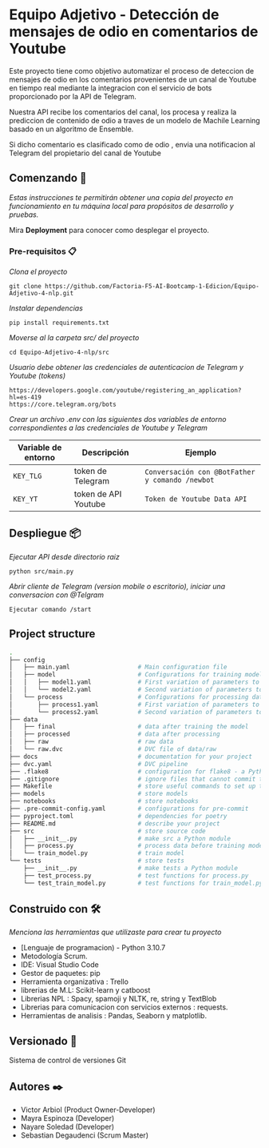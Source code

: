 # Equipo Adjetivo - Detección de mensajes de odio en comentarios de Youtube

Este proyecto tiene como objetivo automatizar el proceso de deteccion de mensajes de odio
en los comentarios provenientes de un canal de Youtube en tiempo real mediante la integracion 
con el servicio de bots proporcionado por la API de Telegram.

Nuestra API recibe los comentarios del canal, los procesa y realiza la prediccion de contenido de odio 
a traves de un modelo de Machile Learning basado en un algoritmo de Ensemble. 

Si dicho comentario es clasificado como de odio , envia una notificacion al Telegram del propietario del canal de Youtube 

## Comenzando 🚀

_Estas instrucciones te permitirán obtener una copia del proyecto en funcionamiento en tu máquina local para propósitos de desarrollo y pruebas._

Mira **Deployment** para conocer como desplegar el proyecto.


### Pre-requisitos 📋

_Clona el proyecto_

```
git clone https://github.com/Factoria-F5-AI-Bootcamp-1-Edicion/Equipo-Adjetivo-4-nlp.git
```

_Instalar dependencias_

```
pip install requirements.txt
```

_Moverse al la carpeta src/ del proyecto_

```
cd Equipo-Adjetivo-4-nlp/src
```

_Usuario debe obtener las credenciales de autenticacion de Telegram y Youtube (tokens)_

```
https://developers.google.com/youtube/registering_an_application?hl=es-419
https://core.telegram.org/bots
```

_Crear un archivo .env con las siguientes dos variables de entorno correspondientes a las credenciales de Youtube y Telegram_


| Variable de entorno | Descripción                    |  Ejemplo                                        |
|---------------------|--------------------------------|-------------------------------------------------|
| `KEY_TLG`           | token de Telegram              | `Conversación con @BotFather y comando /newbot` |
| `KEY_YT`            | token de API Youtube           | `Token de Youtube Data API`                     |




## Despliegue 📦

_Ejecutar API desde directorio raiz_

```
python src/main.py
```

_Abrir cliente de Telegram (version mobile o escritorio), iniciar una conversacion con @Telgram_

```
Ejecutar comando /start
```

## Project structure
```bash
.
├── config                      
│   ├── main.yaml                   # Main configuration file
│   ├── model                       # Configurations for training model
│   │   ├── model1.yaml             # First variation of parameters to train model
│   │   └── model2.yaml             # Second variation of parameters to train model
│   └── process                     # Configurations for processing data
│       ├── process1.yaml           # First variation of parameters to process data
│       └── process2.yaml           # Second variation of parameters to process data
├── data            
│   ├── final                       # data after training the model
│   ├── processed                   # data after processing
│   ├── raw                         # raw data
│   └── raw.dvc                     # DVC file of data/raw
├── docs                            # documentation for your project
├── dvc.yaml                        # DVC pipeline
├── .flake8                         # configuration for flake8 - a Python formatter tool
├── .gitignore                      # ignore files that cannot commit to Git
├── Makefile                        # store useful commands to set up the environment
├── models                          # store models
├── notebooks                       # store notebooks
├── .pre-commit-config.yaml         # configurations for pre-commit
├── pyproject.toml                  # dependencies for poetry
├── README.md                       # describe your project
├── src                             # store source code
│   ├── __init__.py                 # make src a Python module 
│   ├── process.py                  # process data before training model
│   └── train_model.py              # train model
└── tests                           # store tests
    ├── __init__.py                 # make tests a Python module 
    ├── test_process.py             # test functions for process.py
    └── test_train_model.py         # test functions for train_model.py
```


## Construido con 🛠️

_Menciona las herramientas que utilizaste para crear tu proyecto_

* [Lenguaje de programacion) - Python 3.10.7
* Metodología Scrum.
* IDE: Visual Studio Code
* Gestor de paquetes: pip
* Herramienta organizativa : Trello
* librerias de M.L: Scikit-learn y catboost
* Librerias NPL : Spacy, spamoji y NLTK, re, string y TextBlob
* Librerias para comunicacion con servicios externos : requests.
* Herramientas de  analisis : Pandas, Seaborn y matplotlib.



## Versionado 📌

Sistema de control de versiones Git

## Autores ✒️

* Victor Arbiol (Product Owner-Developer) 
* Mayra Espinoza (Developer) 
* Nayare Soledad (Developer) 
* Sebastian Degaudenci (Scrum Master) 





